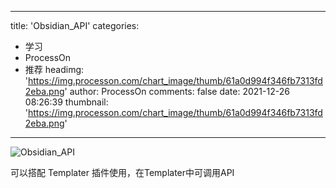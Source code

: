 
---
title: 'Obsidian_API'
categories: 
 - 学习
 - ProcessOn
 - 推荐
headimg: 'https://img.processon.com/chart_image/thumb/61a0d994f346fb7313fd2eba.png'
author: ProcessOn
comments: false
date: 2021-12-26 08:26:39
thumbnail: 'https://img.processon.com/chart_image/thumb/61a0d994f346fb7313fd2eba.png'
---

<div>   
<img class="thumb" alt="Obsidian_API" src="https://img.processon.com/chart_image/thumb/61a0d994f346fb7313fd2eba.png" referrerpolicy="no-referrer">
<p>可以搭配 Templater 插件使用，在Templater中可调用API</p>  
</div>
            